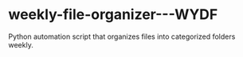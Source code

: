 # weekly-file-organizer---WYDF
Python automation script that organizes files into categorized folders weekly.
